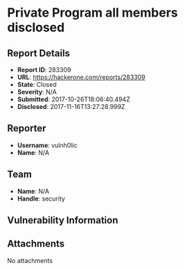 # Private Program all members disclosed 

## Report Details
- **Report ID**: 283309
- **URL**: https://hackerone.com/reports/283309
- **State**: Closed
- **Severity**: N/A
- **Submitted**: 2017-10-26T18:06:40.494Z
- **Disclosed**: 2017-11-16T13:27:28.999Z

## Reporter
- **Username**: vulnh0lic
- **Name**: N/A

## Team
- **Name**: N/A
- **Handle**: security

## Vulnerability Information


## Attachments
No attachments
